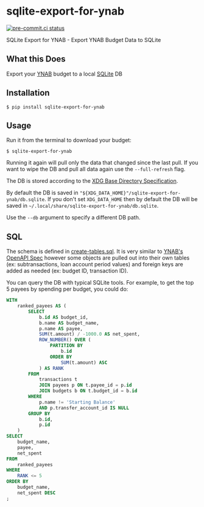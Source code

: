 # sqlite-export-for-ynab

[![pre-commit.ci status](https://results.pre-commit.ci/badge/github/mxr/sqlite-export-for-ynab/main.svg)](https://results.pre-commit.ci/latest/github/mxr/sqlite-export-for-ynab/main)

SQLite Export for YNAB - Export YNAB Budget Data to SQLite

## What this Does

Export your [YNAB](https://ynab.com/) budget to a local [SQLite](https://www.sqlite.org/) DB

## Installation

```console
$ pip install sqlite-export-for-ynab
```

## Usage

Run it from the terminal to download your budget:

```console
$ sqlite-export-for-ynab
```

Running it again will pull only the data that changed since the last pull. If you want to wipe the DB and pull all data again use the `--full-refresh` flag.

The DB is stored according to the [XDG Base Directory Specification](https://specifications.freedesktop.org/basedir-spec/latest/index.html).

By default the DB is saved in `"${XDG_DATA_HOME}"/sqlite-export-for-ynab/db.sqlite`.
If you don't set `XDG_DATA_HOME` then by default the DB will be saved in `~/.local/share/sqlite-export-for-ynab/db.sqlite`.

Use the `--db` argument to specify a different DB path.

## SQL

The schema is defined in [create-tables.sql](sqlite_export_for_ynab/ddl/create-tables.sql). It is very similar to [YNAB's OpenAPI Spec](https://api.ynab.com/papi/open_api_spec.yaml) however some objects are pulled out into their own tables (ex: subtransactions, loan account period values) and foreign keys are added as needed (ex: budget ID, transaction ID).

You can query the DB with typical SQLite tools. For example, to get the top 5 payees by spending per budget, you could do:

```sql
WITH
    ranked_payees AS (
        SELECT
            b.id AS budget_id,
            b.name AS budget_name,
            p.name AS payee,
            SUM(t.amount) / -1000.0 AS net_spent,
            ROW_NUMBER() OVER (
                PARTITION BY
                    b.id
                ORDER BY
                    SUM(t.amount) ASC
            ) AS RANK
        FROM
            transactions t
            JOIN payees p ON t.payee_id = p.id
            JOIN budgets b ON t.budget_id = b.id
        WHERE
            p.name != 'Starting Balance'
            AND p.transfer_account_id IS NULL
        GROUP BY
            b.id,
            p.id
    )
SELECT
    budget_name,
    payee,
    net_spent
FROM
    ranked_payees
WHERE
    RANK <= 5
ORDER BY
    budget_name,
    net_spent DESC
;
```
